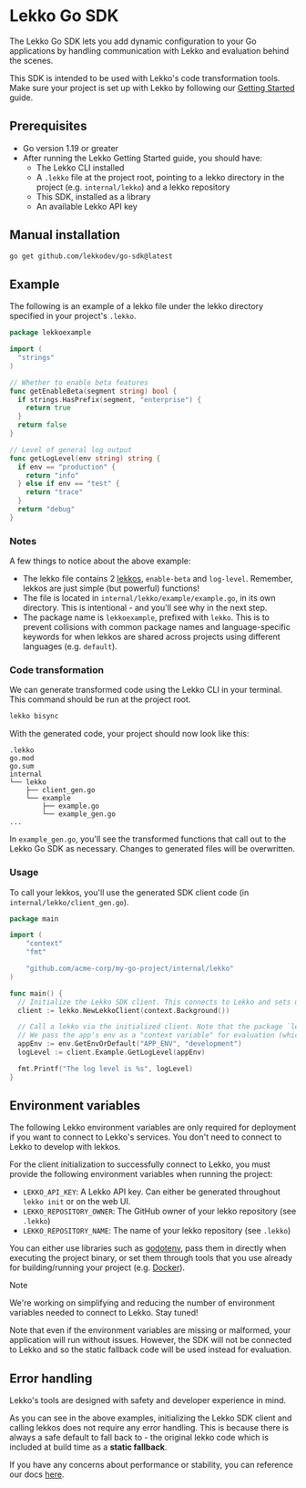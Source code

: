 # Lekko Go SDK

The Lekko Go SDK lets you add dynamic configuration to your Go applications by handling communication with Lekko and evaluation behind the scenes.

This SDK is intended to be used with Lekko's code transformation tools. Make sure your project is set up with Lekko by following our [Getting Started](https://docs.lekko.com/) guide.

## Prerequisites

- Go version 1.19 or greater
- After running the Lekko Getting Started guide, you should have:
  - The Lekko CLI installed
  - A `.lekko` file at the project root, pointing to a lekko directory in the project (e.g. `internal/lekko`) and a lekko repository
  - This SDK, installed as a library
  - An available Lekko API key

## Manual installation

```bash copy
go get github.com/lekkodev/go-sdk@latest
```

## Example

The following is an example of a lekko file under the lekko directory specified in your project's `.lekko`.

```go copy filename="internal/lekko/example/example.go"
package lekkoexample

import (
  "strings"
)

// Whether to enable beta features
func getEnableBeta(segment string) bool {
  if strings.HasPrefix(segment, "enterprise") {
    return true
  }
  return false
}

// Level of general log output
func getLogLevel(env string) string {
  if env == "production" {
    return "info"
  } else if env == "test" {
    return "trace"
  }
  return "debug"
}
```

### Notes

A few things to notice about the above example:

- The lekko file contains 2 [lekkos](https://docs.lekko.com/anatomy), `enable-beta` and `log-level`. Remember, lekkos are just simple (but powerful) functions!
- The file is located in `internal/lekko/example/example.go`, in its own directory. This is intentional - and you'll see why in the next step.
- The package name is `lekkoexample`, prefixed with `lekko`. This is to prevent collisions with common package names and language-specific keywords for when lekkos are shared across projects using different languages (e.g. `default`).

### Code transformation

We can generate transformed code using the Lekko CLI in your terminal. This command should be run at the project root.

```bash copy
lekko bisync
```

With the generated code, your project should now look like this:

```
.lekko
go.mod
go.sum
internal
└── lekko
    ├── client_gen.go
    └── example
        ├── example.go
        └── example_gen.go
...
```

In `example_gen.go`, you'll see the transformed functions that call out to the Lekko Go SDK as necessary. Changes to generated files will be overwritten.

### Usage

To call your lekkos, you'll use the generated SDK client code (in `internal/lekko/client_gen.go`).

```go copy filename="main.go"
package main

import (
	"context"
	"fmt"

	"github.com/acme-corp/my-go-project/internal/lekko"
)

func main() {
  // Initialize the Lekko SDK client. This connects to Lekko and sets up periodic refreshing of lekkos and evaluation event handling.
  client := lekko.NewLekkoClient(context.Background())

  // Call a lekko via the initialized client. Note that the package `lekkoexample` is "transformed" to the `Example` field on the generated client.
  // We pass the app's env as a "context variable" for evaluation (which the log-level lekko expects, as defined above)
  appEnv := env.GetEnvOrDefault("APP_ENV", "development")
  logLevel := client.Example.GetLogLevel(appEnv)

  fmt.Printf("The log level is %s", logLevel)
}
```

## Environment variables

The following Lekko environment variables are only required for deployment if you want to connect to Lekko's services. You don't need to connect to Lekko to develop with lekkos.

For the client initialization to successfully connect to Lekko, you must provide the following environment variables when running the project:

- `LEKKO_API_KEY`: A Lekko API key. Can either be generated throughout `lekko init` or on the web UI.
- `LEKKO_REPOSITORY_OWNER`: The GitHub owner of your lekko repository (see `.lekko`)
- `LEKKO_REPOSITORY_NAME`: The name of your lekko repository (see `.lekko`)

You can either use libraries such as [godotenv](https://github.com/joho/godotenv), pass them in directly when executing the project binary, or set them through tools that you use already for building/running your project (e.g. [Docker](https://docs.docker.com/compose/environment-variables/)).

> [!NOTE]
> We're working on simplifying and reducing the number of environment variables needed to connect to Lekko. Stay tuned!

Note that even if the environment variables are missing or malformed, your application will run without issues. However, the SDK will not be connected to Lekko and so the static fallback code will be used instead for evaluation.

## Error handling

Lekko's tools are designed with safety and developer experience in mind.

As you can see in the above examples, initializing the Lekko SDK client and calling lekkos does not require any error handling. This is because there is always a safe default to fall back to - the original lekko code which is included at build time as a **static fallback**.

If you have any concerns about performance or stability, you can reference our docs [here](https://docs.lekko.com/performance-reliability).
